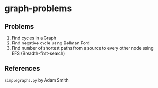 # graph-problems

## Problems
1. Find cycles in a Graph
2. Find negative cycle using Bellman Ford
3. Find number of shortest paths from a source to every other node using BFS (Breadth-first-search)

## References
```simplegraphs.py``` by Adam Smith